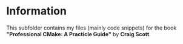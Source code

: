 # Information
This subfolder contains my files (mainly code snippets) for the book  **"Professional CMake: A Practicle Guide"** by **Craig Scott**.
